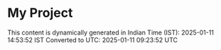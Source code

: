 # My Project

This content is dynamically generated in Indian Time (IST): 2025-01-11 14:53:52 IST
Converted to UTC: 2025-01-11 09:23:52 UTC
